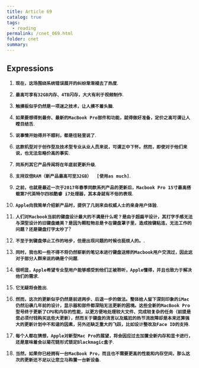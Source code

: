 ```yaml
---
title: Article 69
catalog: true
tags: 
  - reading
permalink: /cnet_069.html
folder: cnet
summary: 
---
```


## Expressions

1.  <b data-toggle="tooltip" data-original-title="{{site.data.cans.69_a}}">`现在，这场围绕系统错误展开的纠纷渐渐褪去了热度`</b>.

2.  <b data-toggle="tooltip" data-original-title="{{site.data.cans.69_b}}">`最高可享有32GB内存、4TB闪存，大大有利于视频制作`</b>.

3.  <b data-toggle="tooltip" data-original-title="{{site.data.cans.69_c}}">`触摸板似乎仍然是一项迷之技术，让人摸不着头脑`</b>.

4.  <b data-toggle="tooltip" data-original-title="{{site.data.cans.69_d}}">`如果要想得到最夯、最新的MacBook Pro部件和功能，就得做好准备，定价之高可谓让人瞠目结舌`</b>.

5.  <b data-toggle="tooltip" data-original-title="{{site.data.cans.69_e}}">`说事情开始得并不顺利，都是往轻里说了`</b>.

6.  <b data-toggle="tooltip" data-original-title="{{site.data.cans.69_f}}">`这款机型对于创作型及技术型专业从业人员来说，可谓正中下怀。然而，即使对于他们来说，也无法忽略价高的事实`</b>.

7.  <b data-toggle="tooltip" data-original-title="{{site.data.cans.69_g}}">`同系列其它产品传闻将在年底前更新升级`</b>.

8.  <b data-toggle="tooltip" data-original-title="{{site.data.cans.69_h}}">`支持双倍RAM（新产品最高可至32GB）  [使用as much]`</b>.

9.  <b data-toggle="tooltip" data-original-title="{{site.data.cans.69_i}}">`之前，也就是最近一次于2017年春季同款系列产品的更新后，Macbook Pro 15寸最高搭载第7代英特尔四核酷睿 i7处理器，其本身就有不俗的表现`</b>.

10. <b data-toggle="tooltip" data-original-title="{{site.data.cans.69_j}}">`Apple向我简单介绍新产品时，提供了几则来自权威人士的亲身用户体验`</b>.

11. <b data-toggle="tooltip" data-original-title="{{site.data.cans.69_k}}">`人们对Macbook当前的键盘设计最大的不满是什么呢？是由于超扁平设计，其打字手感无法与深型设计的旧键盘媲美？是因为颗粒物总是卡在键盘罩子里，造成按键粘连，无法工作的问题？还是键盘打字太吵了`</b>?

12. <b data-toggle="tooltip" data-original-title="{{site.data.cans.69_l}}">`不至于到键盘停止工作的地步，但是出现问题的时候也挺烦人的。`</b>.

13. <b data-toggle="tooltip" data-original-title="{{site.data.cans.69_m}}">`同时，我也和一些不得不将仍然崭新的笔记本进行键盘送修的Macbook用户交流过，因此这对于部分人群来说的确是个问题`</b>.

14. <b data-toggle="tooltip" data-original-title="{{site.data.cans.69_n}}">`很明显，Apple希望专业型用户能够感受到他们正被聆听，Apple懂得，并且也致力于解决他们的需求`</b>.

15. <b data-toggle="tooltip" data-original-title="{{site.data.cans.69_o}}">`它无疑将会胜出`</b>.

16. <b data-toggle="tooltip" data-original-title="{{site.data.cans.69_p}}">`然而，这次的更新似乎仍然是前进两步、后退一步的做法。整体给人留下深刻印象的iMac仍然沿袭几年前的设计，显示器和部件都深陷无法更新的困境。这些全新的MacBook Pro型号终于更新了CPU和内存的性能，以更方便地处理较大文件、完成较复杂的任务（前提是您必须付钱购买这些大更新），然而关于键盘的流言以及尴尬的热节流故障却是本来还算强大的更新计划中不和谐的因素，另外还缺乏重大的飞跃，比如设计整改及Face ID的支持`</b>.

17. <b data-toggle="tooltip" data-original-title="{{site.data.cans.69_q}}">`每个人都在猜想，Apple对新型Mac Pro的展望，将会因应过去加置全新内存和显卡进行，还是意味着会以菊花链形式锁定Blackmagic盒子`</b>.

18. <b data-toggle="tooltip" data-original-title="{{site.data.cans.69_r}}">`当然，如果你已经拥有一台MacBook Pro，而且也不需要更高的性能和内存空间，那么这次的更新还不足以让您立马购置一台新设备`</b>.